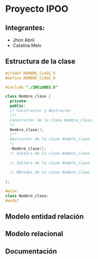 # Proyecto IPOO

## Integrantes:
- Jhon Abril
- Catalina Melo

## Estructura de la clase

```cpp
#ifndef NOMBRE_CLASE_H
#define NOMBRE_CLASE_H

#include "./INCLUDES.h"

class Nombre_clase {
  private:
  public:
  // Constructor y destructor
  /**
  Constructor de la clase Nombre_clase.
  */
  Nombre_clase();
  /**
  Destructor de la clase Nombre_clase.
  */
  ~Nombre_clase();
  // Getters de la clase Nombre_clase.
  
  // Setters de la clase Nombre_clase.
  
  // Métodos de la clase Nombre_clase.
  
};

#else 
class Nombre_clase;
#endif
```

## Modelo entidad relación

## Modelo relacional

## Documentación

